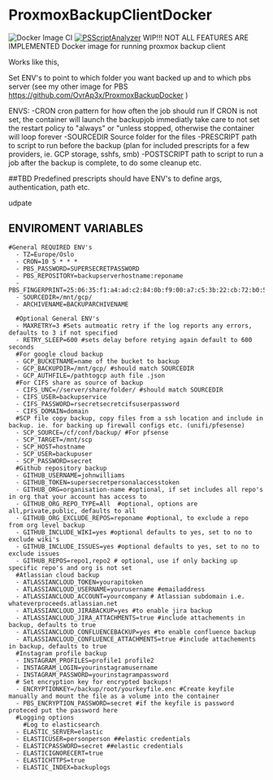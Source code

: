 # ProxmoxBackupClientDocker
![Docker Image CI](https://github.com/OvrAp3x/ProxmoxBackupClientDocker/workflows/Docker%20Image%20CI/badge.svg)
[![PSScriptAnalyzer](https://github.com/OvrAp3x/ProxmoxBackupClientDocker/actions/workflows/powershell-analysis.yml/badge.svg)](https://github.com/OvrAp3x/ProxmoxBackupClientDocker/actions/workflows/powershell-analysis.yml)
WIP!!! NOT ALL FEATURES ARE IMPLEMENTED
Docker image for running proxmox backup client

Works like this, 

Set ENV's to point to which folder you want backed up and to which pbs server (see my other image for PBS https://github.com/OvrAp3x/ProxmoxBackupDocker )

ENVS:
  -CRON
   cron pattern for how often the job should run
   If CRON is not set, the container will launch the backupjob immediatly take care to not set the restart policy to "always" or "unless stopped, otherwise the container will loop forever
  -SOURCEDIR
   Source folder for the files
  -PRESCRIPT
   path to script to run before the backup
   (plan for included prescripts for a few providers, ie. GCP storage, sshfs, smb)
  -POSTSCRIPT
    path to script to run a job after the backup is complete, to do some cleanup etc.

##TBD
Predefined prescripts should have ENV's to define args, authentication, path etc.

udpate


## ENVIROMENT VARIABLES
    #General REQUIRED ENV's
      - TZ=Europe/Oslo
      - CRON=10 5 * * *
      - PBS_PASSWORD=SUPERSECRETPASSWORD
      - PBS_REPOSITORY=backupserverhostname:reponame
      - PBS_FINGERPRINT=25:06:35:f1:a4:ad:c2:84:0b:f9:00:a7:c5:3b:22:cb:72:b0:52:8a:22:3a:27:70:11:d3:9a:3c:a1:e2:32:a4
      - SOURCEDIR=/mnt/gcp/
      - ARCHIVENAME=BACKUPARCHIVENAME

      #Optional General ENV's
      - MAXRETRY=3 #Sets autmoatic retry if the log reports any errors, defaults to 3 if not specified
      - RETRY_SLEEP=600 #sets delay before retying again default to 600 seconds
      #For google cloud backup
      - GCP_BUCKETNAME=name of the bucket to backup
      - GCP_BACKUPDIR=/mnt/gcp/ #should match SOURCEDIR
      - GCP_AUTHFILE=/pathtogcp auth file .json
      #For CIFS share as source of backup
      - CIFS_UNC=//server/share/folder/ #should match SOURCEDIR
      - CIFS_USER=backupservice
      - CIFS_PASSWORD=rsecretsecretcifsuserpassword
      - CIFS_DOMAIN=domain
      #SCP file copy backup, copy files from a ssh location and include in backup. ie. for backing up firewall configs etc. (unifi/pfesense)
      - SCP_SOURCE=/cf/conf/backup/ #For pfsense
      - SCP_TARGET=/mnt/scp
      - SCP_HOST=hostname
      - SCP_USER=backupuser
      - SCP_PASSWORD=secret
      #Github repository backup
      - GITHUB_USERNAME=johnwilliams
      - GITHUB_TOKEN=supersecretpersonalaccesstoken
      - GITHUB_ORG=organisation-name #optional, if set includes all repo's in org that your account has access to
      - GITHUB_ORG_REPO_TYPE=All  #optional, options are all,private,public, defaults to all
      - GITHUB_ORG_EXCLUDE_REPOS=reponame #optional, to exclude a repo from org level backup
      - GITHUB_INCLUDE_WIKI=yes #optional defaults to yes, set to no to exclude wiki's
      - GITHUB_INCLUDE_ISSUES=yes #optional defaults to yes, set to no to exclude issues
      - GITHUB_REPOS=repo1,repo2 # optional, use if only backing up specific repo's and org is not set
      #Atlassian cloud backup
      - ATLASSIANCLOUD_TOKEN=yourapitoken
      - ATLASSIANCLOUD_USERNAME=yourusername #emailaddress
      - ATLASSIANCLOUD_ACCOUNT=yourcompany # Atlassian subdomain i.e. whateverproceeds.atlassian.net
      - ATLASSIANCLOUD_JIRABACKUP=yes #to enable jira backup
      - ATLASSIANCLOUD_JIRA_ATTACHMENTS=true #include attachements in backup, defaults to true
      - ATLASSIANCLOUD_CONFLUENCEBACKUP=yes #to enable confluence backup
      - ATLASSIANCLOUD_CONFLUENCE_ATTACHMENTS=true #include attachements in backup, defaults to true
      #Instagram profile backup
      - INSTAGRAM_PROFILES=profile1 profile2
      - INSTAGRAM_LOGIN=yourinstagramusername
      - INSTAGRAM_PASSWORD=yourinstagrampassword
      # Set encryption key for encrypted backups!
      - ENCRYPTIONKEY=/backup/root/yourkeyfile.enc #Create keyfile manually and mount the file as a volume into the container
      - PBS_ENCRYPTION_PASSWORD=secret #if the keyfile is password proteced put the password here
      #Logging options
        #Log to elasticsearch
      - ELASTIC_SERVER=elastic
      - ELASTICUSER=personperson ##elastic credentials
      - ELASTICPASSWORD=secret ##elastic credentials
      - ELASTICIGNORECERT=true
      - ELASTICHTTPS=true
      - ELASTIC_INDEX=backuplogs
 
